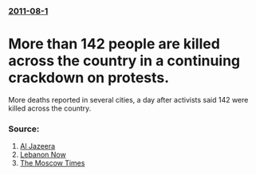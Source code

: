 ### [2011-08-1](/news/2011/08/1/index.md)

# More than 142 people are killed across the country in a continuing crackdown on protests. 

More deaths reported in several cities, a day after activists said 142 were killed across the country.


### Source:

1. [Al Jazeera](http://english.aljazeera.net/news/middleeast/2011/08/20118153040657423.html)
2. [Lebanon Now](http://www.nowlebanon.com/NewsArticleDetails.aspx?ID=296397)
3. [The Moscow Times](http://www.themoscowtimes.com/news/article/russia-calls-for-halt-to-violence-in-syria/441432.html)
